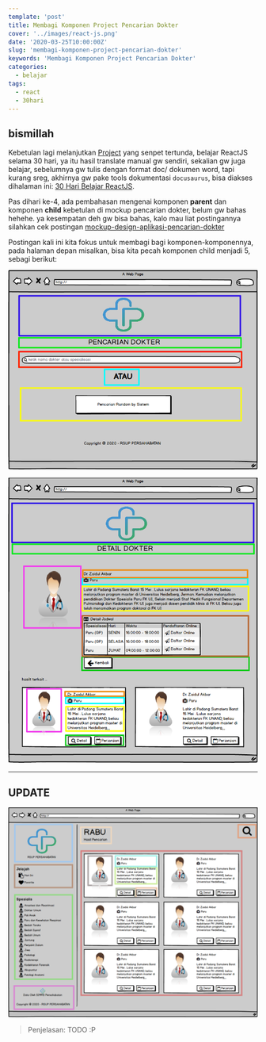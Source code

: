 ```yaml
---
template: 'post'
title: Membagi Komponen Project Pencarian Dokter
cover: '../images/react-js.png'
date: '2020-03-25T10:00:00Z'
slug: 'membagi-komponen-project-pencarian-dokter'
keywords: 'Membagi Komponen Project Pencarian Dokter'
categories:
  - belajar
tags:
  - react
  - 30hari
---
```


## bismillah

Kebetulan lagi melanjutkan [Project](projek) yang senpet tertunda, belajar ReactJS selama 30 hari, ya itu hasil translate manual gw sendiri, sekalian gw juga belajar, sebelumnya gw tulis dengan format doc/ dokumen word, tapi kurang sreg, akhirnya gw pake tools dokumentasi `docusaurus`, bisa diakses dihalaman ini: [30 Hari Belajar ReactJS](https://30hari.netlify.com/).

Pas dihari ke-4, ada pembahasan mengenai komponen **parent** dan komponen **child** kebetulan di mockup pencarian dokter, belum gw bahas hehehe. ya kesempatan deh gw bisa bahas, kalo mau liat postingannya silahkan cek postingan [mockup-design-aplikasi-pencarian-dokter](mockup-design-aplikasi-pencarian-dokter)

Postingan kali ini kita fokus untuk membagi bagi komponen-komponennya, pada halaman depan misalkan, bisa kita pecah komponen child menjadi 5, sebagi berikut:

![Komponen Child Halaman Depan](../images/HALAMAN-DEPAN-GUNTING.png)

![Komponen Child Detail Dokter](../images/DETAIL-DOKTER-GUNTING.png)

---

## UPDATE

![Komponen Child Halaman Depan](../images/HALAMAN-DEPAN-V2-PECAH.png)

> Penjelasan: TODO :P
